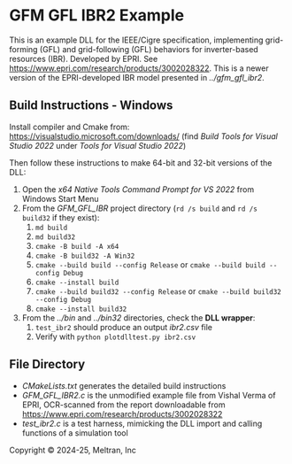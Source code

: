 # GFM GFL IBR2 Example

This is an example DLL for the IEEE/Cigre specification, implementing grid-forming (GFL) 
and grid-following (GFL) behaviors for inverter-based resources (IBR). Developed by EPRI.
See https://www.epri.com/research/products/3002028322. This is a newer version of the
EPRI-developed IBR model presented in _../gfm_gfl_ibr2_. 

## Build Instructions - Windows

Install compiler and Cmake from: https://visualstudio.microsoft.com/downloads/
(find *Build Tools for Visual Studio 2022* under *Tools for Visual Studio 2022*)

Then follow these instructions to make 64-bit and 32-bit versions of the DLL:

1. Open the *x64 Native Tools Command Prompt for VS 2022* from Windows Start Menu
2. From the _GFM_GFL_IBR_ project directory (`rd /s build` and `rd /s build32` if they exist):
    1. `md build`
    2. `md build32`
    3. `cmake -B build -A x64`
    4. `cmake -B build32 -A Win32`
    5. `cmake --build build --config Release` or `cmake --build build --config Debug`
    6. `cmake --install build`
    7. `cmake --build build32 --config Release` or `cmake --build build32 --config Debug`
    8. `cmake --install build32`
3. From the _../bin_ and _../bin32_ directories, check the **DLL wrapper**:
    1. `test_ibr2` should produce an output _ibr2.csv_ file
    2. Verify with `python plotdlltest.py ibr2.csv`

## File Directory

- _CMakeLists.txt_ generates the detailed build instructions
- _GFM_GFL_IBR2.c_ is the unmodified example file from Vishal Verma of EPRI, OCR-scanned from the report downloadable from https://www.epri.com/research/products/3002028322
- _test_ibr2.c_ is a test harness, mimicking the DLL import and calling functions of a simulation tool

Copyright &copy; 2024-25, Meltran, Inc
